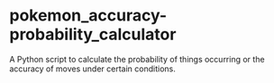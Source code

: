# pokemon_accuracy-probability_calculator
A Python script to calculate the probability of things occurring or the accuracy of moves under certain conditions. 
